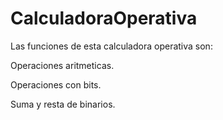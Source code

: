 ﻿# CalculadoraOperativa
 
Las funciones de esta calculadora operativa son: 

Operaciones aritmeticas.

Operaciones con bits.

Suma y resta de binarios.
